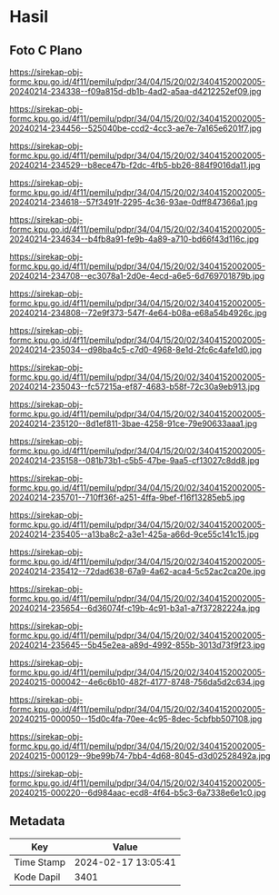 # Hasil

## Foto C Plano

https://sirekap-obj-formc.kpu.go.id/4f11/pemilu/pdpr/34/04/15/20/02/3404152002005-20240214-234338--f09a815d-db1b-4ad2-a5aa-d4212252ef09.jpg

https://sirekap-obj-formc.kpu.go.id/4f11/pemilu/pdpr/34/04/15/20/02/3404152002005-20240214-234456--525040be-ccd2-4cc3-ae7e-7a165e6201f7.jpg

https://sirekap-obj-formc.kpu.go.id/4f11/pemilu/pdpr/34/04/15/20/02/3404152002005-20240214-234529--b8ece47b-f2dc-4fb5-bb26-884f9016da11.jpg

https://sirekap-obj-formc.kpu.go.id/4f11/pemilu/pdpr/34/04/15/20/02/3404152002005-20240214-234618--57f3491f-2295-4c36-93ae-0dff847366a1.jpg

https://sirekap-obj-formc.kpu.go.id/4f11/pemilu/pdpr/34/04/15/20/02/3404152002005-20240214-234634--b4fb8a91-fe9b-4a89-a710-bd66f43d116c.jpg

https://sirekap-obj-formc.kpu.go.id/4f11/pemilu/pdpr/34/04/15/20/02/3404152002005-20240214-234708--ec3078a1-2d0e-4ecd-a6e5-6d769701879b.jpg

https://sirekap-obj-formc.kpu.go.id/4f11/pemilu/pdpr/34/04/15/20/02/3404152002005-20240214-234808--72e9f373-547f-4e64-b08a-e68a54b4926c.jpg

https://sirekap-obj-formc.kpu.go.id/4f11/pemilu/pdpr/34/04/15/20/02/3404152002005-20240214-235034--d98ba4c5-c7d0-4968-8e1d-2fc6c4afe1d0.jpg

https://sirekap-obj-formc.kpu.go.id/4f11/pemilu/pdpr/34/04/15/20/02/3404152002005-20240214-235043--fc57215a-ef87-4683-b58f-72c30a9eb913.jpg

https://sirekap-obj-formc.kpu.go.id/4f11/pemilu/pdpr/34/04/15/20/02/3404152002005-20240214-235120--8d1ef811-3bae-4258-91ce-79e90633aaa1.jpg

https://sirekap-obj-formc.kpu.go.id/4f11/pemilu/pdpr/34/04/15/20/02/3404152002005-20240214-235158--081b73b1-c5b5-47be-9aa5-cf13027c8dd8.jpg

https://sirekap-obj-formc.kpu.go.id/4f11/pemilu/pdpr/34/04/15/20/02/3404152002005-20240214-235701--710ff36f-a251-4ffa-9bef-f16f13285eb5.jpg

https://sirekap-obj-formc.kpu.go.id/4f11/pemilu/pdpr/34/04/15/20/02/3404152002005-20240214-235405--a13ba8c2-a3e1-425a-a66d-9ce55c141c15.jpg

https://sirekap-obj-formc.kpu.go.id/4f11/pemilu/pdpr/34/04/15/20/02/3404152002005-20240214-235412--72dad638-67a9-4a62-aca4-5c52ac2ca20e.jpg

https://sirekap-obj-formc.kpu.go.id/4f11/pemilu/pdpr/34/04/15/20/02/3404152002005-20240214-235654--6d36074f-c19b-4c91-b3a1-a7f37282224a.jpg

https://sirekap-obj-formc.kpu.go.id/4f11/pemilu/pdpr/34/04/15/20/02/3404152002005-20240214-235645--5b45e2ea-a89d-4992-855b-3013d73f9f23.jpg

https://sirekap-obj-formc.kpu.go.id/4f11/pemilu/pdpr/34/04/15/20/02/3404152002005-20240215-000042--4e6c6b10-482f-4177-8748-756da5d2c634.jpg

https://sirekap-obj-formc.kpu.go.id/4f11/pemilu/pdpr/34/04/15/20/02/3404152002005-20240215-000050--15d0c4fa-70ee-4c95-8dec-5cbfbb507108.jpg

https://sirekap-obj-formc.kpu.go.id/4f11/pemilu/pdpr/34/04/15/20/02/3404152002005-20240215-000129--9be99b74-7bb4-4d68-8045-d3d02528492a.jpg

https://sirekap-obj-formc.kpu.go.id/4f11/pemilu/pdpr/34/04/15/20/02/3404152002005-20240215-000220--6d984aac-ecd8-4f64-b5c3-6a7338e6e1c0.jpg


## Metadata

| Key        | Value               |
| ---------- | ------------------- |
| Time Stamp | 2024-02-17 13:05:41 |
| Kode Dapil | 3401                |




